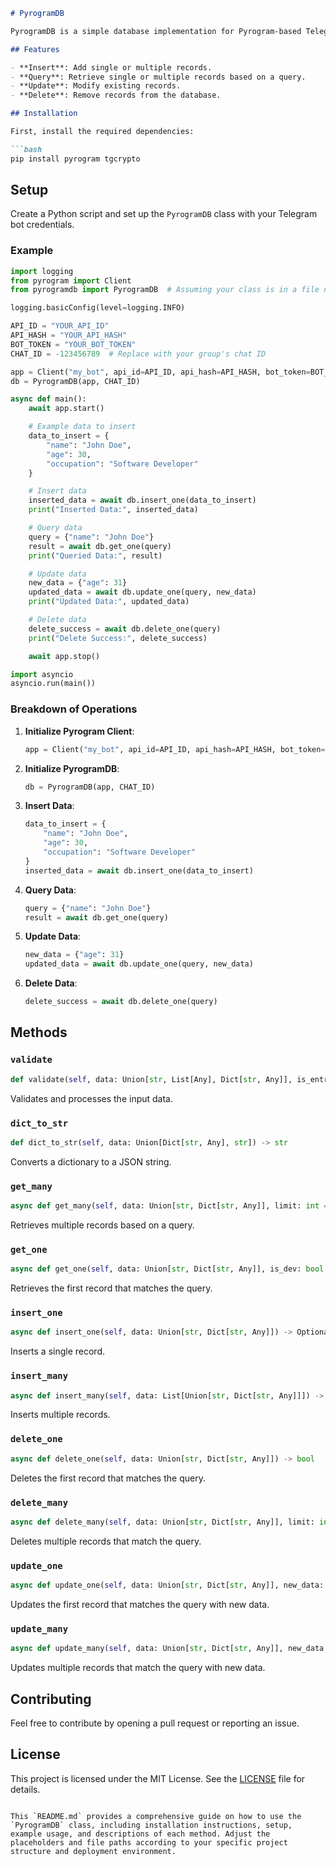```markdown
# PyrogramDB

PyrogramDB is a simple database implementation for Pyrogram-based Telegram bots. It uses a Telegram group to store and manage data as messages.

## Features

- **Insert**: Add single or multiple records.
- **Query**: Retrieve single or multiple records based on a query.
- **Update**: Modify existing records.
- **Delete**: Remove records from the database.

## Installation

First, install the required dependencies:

```bash
pip install pyrogram tgcrypto
```

## Setup

Create a Python script and set up the `PyrogramDB` class with your Telegram bot credentials.

### Example

```python
import logging
from pyrogram import Client
from pyrogramdb import PyrogramDB  # Assuming your class is in a file named pyrogramdb.py

logging.basicConfig(level=logging.INFO)

API_ID = "YOUR_API_ID"
API_HASH = "YOUR_API_HASH"
BOT_TOKEN = "YOUR_BOT_TOKEN"
CHAT_ID = -123456789  # Replace with your group's chat ID

app = Client("my_bot", api_id=API_ID, api_hash=API_HASH, bot_token=BOT_TOKEN)
db = PyrogramDB(app, CHAT_ID)

async def main():
    await app.start()

    # Example data to insert
    data_to_insert = {
        "name": "John Doe",
        "age": 30,
        "occupation": "Software Developer"
    }

    # Insert data
    inserted_data = await db.insert_one(data_to_insert)
    print("Inserted Data:", inserted_data)

    # Query data
    query = {"name": "John Doe"}
    result = await db.get_one(query)
    print("Queried Data:", result)

    # Update data
    new_data = {"age": 31}
    updated_data = await db.update_one(query, new_data)
    print("Updated Data:", updated_data)

    # Delete data
    delete_success = await db.delete_one(query)
    print("Delete Success:", delete_success)

    await app.stop()

import asyncio
asyncio.run(main())
```

### Breakdown of Operations

1. **Initialize Pyrogram Client**:
    ```python
    app = Client("my_bot", api_id=API_ID, api_hash=API_HASH, bot_token=BOT_TOKEN)
    ```

2. **Initialize PyrogramDB**:
    ```python
    db = PyrogramDB(app, CHAT_ID)
    ```

3. **Insert Data**:
    ```python
    data_to_insert = {
        "name": "John Doe",
        "age": 30,
        "occupation": "Software Developer"
    }
    inserted_data = await db.insert_one(data_to_insert)
    ```

4. **Query Data**:
    ```python
    query = {"name": "John Doe"}
    result = await db.get_one(query)
    ```

5. **Update Data**:
    ```python
    new_data = {"age": 31}
    updated_data = await db.update_one(query, new_data)
    ```

6. **Delete Data**:
    ```python
    delete_success = await db.delete_one(query)
    ```

## Methods

### `validate`

```python
def validate(self, data: Union[str, List[Any], Dict[str, Any]], is_entry: bool = False) -> Union[Dict[str, Any], List[Dict[str, Any]]]
```
Validates and processes the input data.

### `dict_to_str`

```python
def dict_to_str(self, data: Union[Dict[str, Any], str]) -> str
```
Converts a dictionary to a JSON string.

### `get_many`

```python
async def get_many(self, data: Union[str, Dict[str, Any]], limit: int = 100, is_dev: bool = False) -> Optional[List[Union[Dict[str, Any], Any]]]
```
Retrieves multiple records based on a query.

### `get_one`

```python
async def get_one(self, data: Union[str, Dict[str, Any]], is_dev: bool = False) -> Optional[Union[Dict[str, Any], Any]]
```
Retrieves the first record that matches the query.

### `insert_one`

```python
async def insert_one(self, data: Union[str, Dict[str, Any]]) -> Optional[Dict[str, Any]]
```
Inserts a single record.

### `insert_many`

```python
async def insert_many(self, data: List[Union[str, Dict[str, Any]]]) -> Optional[List[Dict[str, Any]]]
```
Inserts multiple records.

### `delete_one`

```python
async def delete_one(self, data: Union[str, Dict[str, Any]]) -> bool
```
Deletes the first record that matches the query.

### `delete_many`

```python
async def delete_many(self, data: Union[str, Dict[str, Any]], limit: int = 100) -> bool
```
Deletes multiple records that match the query.

### `update_one`

```python
async def update_one(self, data: Union[str, Dict[str, Any]], new_data: Union[str, Dict[str, Any]]) -> Optional[Dict[str, Any]]
```
Updates the first record that matches the query with new data.

### `update_many`

```python
async def update_many(self, data: Union[str, Dict[str, Any]], new_data: Union[str, Dict[str, Any]], limit: int = 100) -> Optional[List[Dict[str, Any]]]
```
Updates multiple records that match the query with new data.

## Contributing

Feel free to contribute by opening a pull request or reporting an issue.

## License

This project is licensed under the MIT License. See the [LICENSE](LICENSE) file for details.
```

This `README.md` provides a comprehensive guide on how to use the `PyrogramDB` class, including installation instructions, setup, example usage, and descriptions of each method. Adjust the placeholders and file paths according to your specific project structure and deployment environment.
